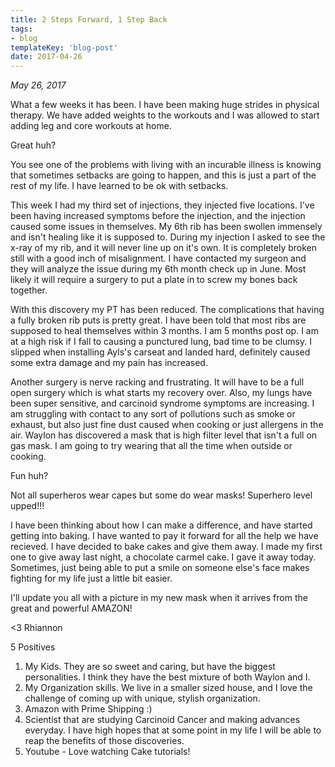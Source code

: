 ```yaml
---
title: 2 Steps Forward, 1 Step Back
tags:
- blog
templateKey: 'blog-post'
date: 2017-04-26
---
```


_May 26, 2017_

What a few weeks it has been.  I have been making huge strides in physical therapy.  We have added weights to the workouts and I was allowed to start adding leg and core workouts at home.

Great huh?

You see one of the problems with living with an incurable illness is knowing that sometimes setbacks are going to happen, and this is just a part of the rest of my life.  I have learned to be ok with setbacks.

This week I had my third set of injections, they injected five locations.  I've been having increased symptoms before the injection, and the injection caused some issues in themselves.  My 6th rib has been swollen immensely and isn't healing like it is supposed to. During my injection I asked to see the x-ray of my rib, and it will never line up on it's own.  It is completely broken still with a good inch of misalignment.  I have contacted my surgeon and they will analyze the issue during my 6th month check up in June.  Most likely it will require a surgery to put a plate in to screw my bones back together.

With this discovery my PT has been reduced.  The complications that having a fully broken rib puts is pretty great.  I have been told that most ribs are supposed to heal themselves within 3 months.  I am 5 months post op.  I am at a high risk if I fall to causing a punctured lung, bad time to be clumsy.  I slipped when installing Ayls's carseat and landed hard, definitely caused some extra damage and my pain has increased.

Another surgery is nerve racking and frustrating.  It will have to be a full open surgery which is what starts my recovery over.  Also, my lungs have been super sensitive, and carcinoid syndrome symptoms are increasing.  I am struggling with contact to any sort of pollutions such as smoke or exhaust, but also just fine dust caused when cooking or just allergens in the air.  Waylon has discovered a mask that is high filter level that isn't a full on gas mask.  I am going to try wearing that all the time when outside or cooking.

Fun huh?

Not all superheros wear capes but some do wear masks!  Superhero level upped!!!

I have been thinking about how I can make a difference, and have started getting into baking.  I have wanted to pay it forward for all the help we have recieved.  I have decided to bake cakes and give them away.  I made my first one to give away last night, a chocolate carmel cake.  I gave it away today.  Sometimes, just being able to put a smile on someone else's face makes fighting for my life just a little bit easier.

I'll update you all with a picture in my new mask when it arrives from the great and powerful AMAZON!  

<3 Rhiannon

5 Positives

1. My Kids.  They are so sweet and caring, but have the biggest personalities.  I think they have the best mixture of both Waylon and I.
2. My Organization skills.  We live in a smaller sized house, and I love the challenge of coming up with unique, stylish organization.
3. Amazon with Prime Shipping :)
4. Scientist that are studying Carcinoid Cancer and making advances everyday.  I have high hopes that at some point in my life I will be able to reap the benefits of those discoveries.
5. Youtube - Love watching Cake tutorials!
